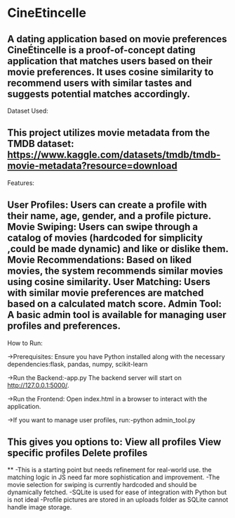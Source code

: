 # CineEtincelle
A dating application based on movie preferences
CineÉtincelle is a proof-of-concept dating application that matches users based on their movie preferences. It uses cosine similarity to recommend users with similar tastes and suggests potential matches accordingly.
-----
Dataset Used:

This project utilizes movie metadata from the TMDB dataset: https://www.kaggle.com/datasets/tmdb/tmdb-movie-metadata?resource=download
-----
Features:

User Profiles: Users can create a profile with their name, age, gender, and a profile picture.
Movie Swiping: Users can swipe through a catalog of movies (hardcoded for simplicity ,could be made dynamic) and like or dislike them.
Movie Recommendations: Based on liked movies, the system recommends similar movies using cosine similarity.
User Matching: Users with similar movie preferences are matched based on a calculated match score.
Admin Tool: A basic admin tool is available for managing user profiles and preferences.
-----

How to Run:

->Prerequisites:
Ensure you have Python installed along with the necessary dependencies:flask, pandas, numpy, scikit-learn

->Run the Backend:-app.py
The backend server will start on http://127.0.0.1:5000/.

->Run the Frontend:
Open index.html in a browser to interact with the application.

->If you want to manage user profiles, run:-python admin_tool.py

This gives you options to:
View all profiles
View specific profiles
Delete profiles
-----
**
-This is a starting point but needs refinement for real-world use. the matching logic in JS need far more sophistication and improvement.
-The movie selection for swiping is currently hardcoded and should be dynamically fetched.
-SQLite is used for ease of integration with Python but is not ideal
-Profile pictures are stored in an uploads folder as SQLite cannot handle image storage.
